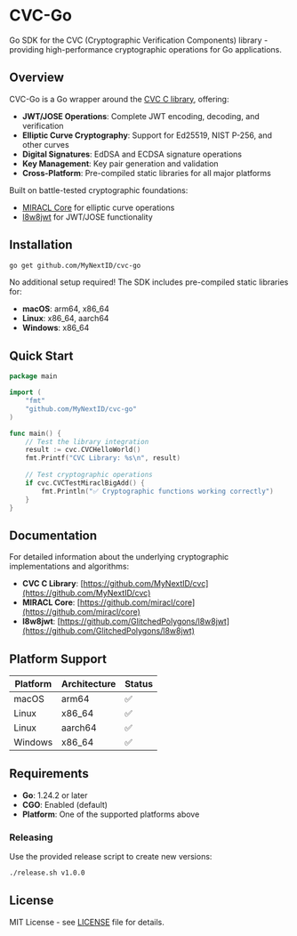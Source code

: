 # CVC-Go

Go SDK for the CVC (Cryptographic Verification Components) library - providing high-performance cryptographic operations for Go applications.

## Overview

CVC-Go is a Go wrapper around the [CVC C library](https://github.com/MyNextID/cvc), offering:

- **JWT/JOSE Operations**: Complete JWT encoding, decoding, and verification
- **Elliptic Curve Cryptography**: Support for Ed25519, NIST P-256, and other curves
- **Digital Signatures**: EdDSA and ECDSA signature operations
- **Key Management**: Key pair generation and validation
- **Cross-Platform**: Pre-compiled static libraries for all major platforms

Built on battle-tested cryptographic foundations:
- [MIRACL Core](https://github.com/miracl/core) for elliptic curve operations
- [l8w8jwt](https://github.com/GlitchedPolygons/l8w8jwt) for JWT/JOSE functionality

## Installation

```bash
go get github.com/MyNextID/cvc-go
```

No additional setup required! The SDK includes pre-compiled static libraries for:
- **macOS**: arm64, x86_64
- **Linux**: x86_64, aarch64
- **Windows**: x86_64

## Quick Start

```go
package main

import (
    "fmt"
    "github.com/MyNextID/cvc-go"
)

func main() {
    // Test the library integration
    result := cvc.CVCHelloWorld()
    fmt.Printf("CVC Library: %s\n", result)
    
    // Test cryptographic operations
    if cvc.CVCTestMiraclBigAdd() {
        fmt.Println("✅ Cryptographic functions working correctly")
    }
}
```

## Documentation

For detailed information about the underlying cryptographic implementations and algorithms:

- **CVC C Library**: [https://github.com/MyNextID/cvc](https://github.com/MyNextID/cvc)
- **MIRACL Core**: [https://github.com/miracl/core](https://github.com/miracl/core)
- **l8w8jwt**: [https://github.com/GlitchedPolygons/l8w8jwt](https://github.com/GlitchedPolygons/l8w8jwt)

## Platform Support

| Platform | Architecture | Status |
|----------|--------------|--------|
| macOS    | arm64        | ✅     |
| Linux    | x86_64       | ✅     |
| Linux    | aarch64      | ✅     |
| Windows  | x86_64       | ✅     |

## Requirements

- **Go**: 1.24.2 or later
- **CGO**: Enabled (default)
- **Platform**: One of the supported platforms above

### Releasing

Use the provided release script to create new versions:

```bash
./release.sh v1.0.0
```

## License

MIT License - see [LICENSE](LICENSE) file for details.